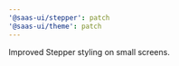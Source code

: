 ```yaml
---
'@saas-ui/stepper': patch
'@saas-ui/theme': patch
---
```


Improved Stepper styling on small screens.
